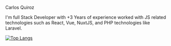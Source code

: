 Carlos Quiroz

I'm full Stack Developer with +3 Years of experience worked with JS related technologies such as React, Vue, NuxtJS, and PHP technologies like Laravel.

[![Top Langs](https://github-readme-stats.vercel.app/api/top-langs/?username=quirozcarlos&layout=compact)](https://github.com/quirozcarlos)
